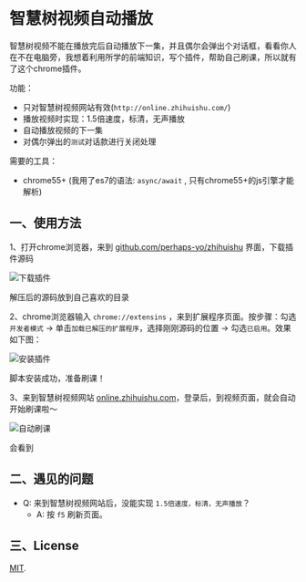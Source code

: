 # 智慧树视频自动播放

智慧树视频不能在播放完后自动播放下一集，并且偶尔会弹出个对话框，看看你人在不在电脑旁，我想着利用所学的前端知识，写个插件，帮助自己刷课，所以就有了这个chrome插件。

功能：

- 只对智慧树视频网站有效(`http://online.zhihuishu.com/`)
- 播放视频时实现：1.5倍速度，标清，无声播放
- 自动播放视频的下一集
- 对偶尔弹出的`测试`对话款进行关闭处理

需要的工具：

- chrome55+ (我用了es7的语法: `async/await` , 只有chrome55+的js引擎才能解析)

## 一、使用方法

1、打开chrome浏览器，来到 [github.com/perhaps-yo/zhihuishu](github.com/perhaps-yo/zhihuishu) 界面，下载插件源码

![下载插件]()

解压后的源码放到自己喜欢的目录

2、chrome浏览器输入 `chrome://extensins` ，来到扩展程序页面。按步骤：勾选`开发者模式` -> 单击`加载已解压的扩展程序`，选择刚刚源码的位置 -> 勾选`已启用`。效果如下图：

![安装插件]()

脚本安装成功，准备刷课！

3、来到智慧树视频网站 [online.zhihuishu.com](http://online.zhihuishu.com)，登录后，到视频页面，就会自动开始刷课啦～

![自动刷课]()

会看到

## 二、遇见的问题

- Q: 来到智慧树视频网站后，没能实现 `1.5倍速度，标清，无声播放`？
  - A: 按 `f5` 刷新页面。

## 三、License

[MIT](https://github.com/aspnetboilerplate/aspnetboilerplate/blob/dev/LICENSE).
